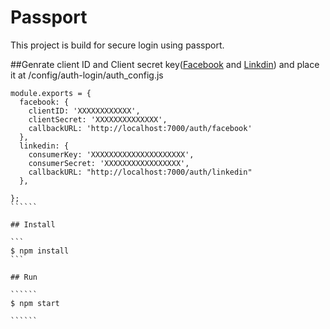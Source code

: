 # Passport

This project is build for secure login using passport.

##Genrate client ID and Client secret key(<a href="https://goldplugins.com/documentation/wp-social-pro-documentation/how-to-get-an-app-id-and-secret-key-from-facebook/">Facebook</a> and <a href="http://wpweb.co.in/documents/social-network-integration/linkedin/">Linkdin</a>) and place it at /config/auth-login/auth_config.js

````````
module.exports = {
  facebook: {
    clientID: 'XXXXXXXXXXXX',
    clientSecret: 'XXXXXXXXXXXXXX',
    callbackURL: 'http://localhost:7000/auth/facebook'
  },
  linkedin: {
    consumerKey: 'XXXXXXXXXXXXXXXXXXXXX',
    consumerSecret: 'XXXXXXXXXXXXXXXXX',
    callbackURL: "http://localhost:7000/auth/linkedin"
  },

};
``````

## Install

```
$ npm install
```

## Run

``````
$ npm start

``````


